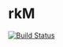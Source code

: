 # rkM

[![Build Status](https://travis-ci.org/Volkov17/rkM.svg?branch=master)](https://travis-ci.org/Volkov17/rkM)
